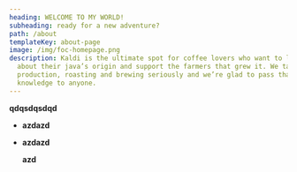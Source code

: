 ```yaml
---
heading: WELCOME TO MY WORLD!
subheading: ready for a new adventure?
path: /about
templateKey: about-page
image: /img/foc-homepage.png
description: Kaldi is the ultimate spot for coffee lovers who want to learn
  about their java’s origin and support the farmers that grew it. We take coffee
  production, roasting and brewing seriously and we’re glad to pass that
  knowledge to anyone.
---
```

**qdqsdqsdqd**



* **azdazd**
* **azdazd**

  **azd**